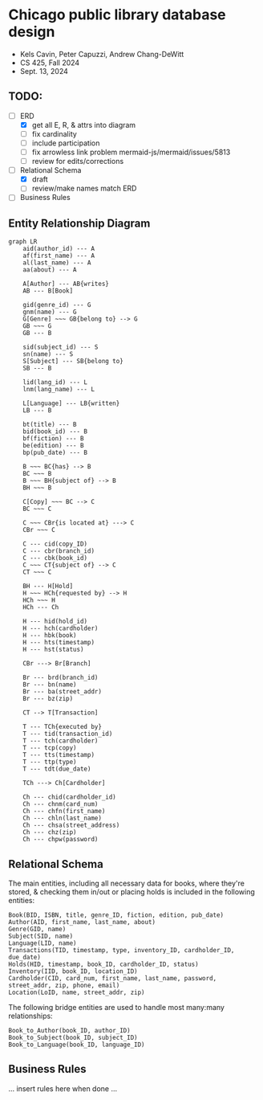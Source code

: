 <div id="user-content-title">

# Chicago public library database design

- Kels Cavin, Peter Capuzzi, Andrew Chang-DeWitt
- CS 425, Fall 2024
- Sept. 13, 2024

</div>

## TODO:

- [ ] ERD
    - [x] get all E, R, & attrs into diagram
    - [ ] fix cardinality
    - [ ] include participation
    - [ ] fix arrowless link problem mermaid-js/mermaid/issues/5813
    - [ ] review for edits/corrections
- [ ] Relational Schema
    - [x] draft
    - [ ] review/make names match ERD
- [ ] Business Rules

## Entity Relationship Diagram

<!--![Entity relationship diagram, using Chen notation](erd.svg)-->

```mermaid
graph LR
    aid(author_id) --- A
    af(first_name) --- A
    al(last_name) --- A
    aa(about) --- A

    A[Author] --- AB{writes}
    AB --- B[Book]

    gid(genre_id) --- G
    gnm(name) --- G
    G[Genre] ~~~ GB{belong to} --> G
    GB ~~~ G
    GB --- B

    sid(subject_id) --- S
    sn(name) --- S
    S[Subject] --- SB{belong to}
    SB --- B

    lid(lang_id) --- L
    lnm(lang_name) --- L

    L[Language] --- LB{written}
    LB --- B

    bt(title) --- B
    bid(book_id) --- B
    bf(fiction) --- B
    be(edition) --- B
    bp(pub_date) --- B

    B ~~~ BC{has} --> B
    BC ~~~ B
    B ~~~ BH{subject of} --> B
    BH ~~~ B

    C[Copy] ~~~ BC --> C
    BC ~~~ C

    C ~~~ CBr{is located at} ---> C
    CBr ~~~ C

    C --- cid(copy_ID)
    C --- cbr(branch_id)
    C --- cbk(book_id)
    C ~~~ CT{subject of} --> C
    CT ~~~ C

    BH --- H[Hold]
    H ~~~ HCh{requested by} --> H
    HCh ~~~ H
    HCh --- Ch

    H --- hid(hold_id)
    H --- hch(cardholder)
    H --- hbk(book)
    H --- hts(timestamp)
    H --- hst(status)

    CBr ---> Br[Branch]

    Br --- brd(branch_id)
    Br --- bn(name)
    Br --- ba(street_addr)
    Br --- bz(zip)

    CT --> T[Transaction]

    T --- TCh{executed by}
    T --- tid(transaction_id)
    T --- tch(cardholder)
    T --- tcp(copy)
    T --- tts(timestamp)
    T --- ttp(type)
    T --- tdt(due_date)

    TCh ---> Ch[Cardholder]

    Ch --- chid(cardholder_id)
    Ch --- chnm(card_num)
    Ch --- chfn(first_name)
    Ch --- chln(last_name)
    Ch --- chsa(street_address)
    Ch --- chz(zip)
    Ch --- chpw(password)
```

## Relational Schema

The main entities, including all necessary data for books, where they're stored, & checking them in/out or placing holds is included in the following entities:

```
Book(BID, ISBN, title, genre_ID, fiction, edition, pub_date)
Author(AID, first_name, last_name, about)
Genre(GID, name)
Subject(SID, name)
Language(LID, name)
Transactions(TID, timestamp, type, inventory_ID, cardholder_ID, due_date)
Holds(HID, timestamp, book_ID, cardholder_ID, status)
Inventory(IID, book_ID, location_ID)
Cardholder(CID, card_num, first_name, last_name, password, street_addr, zip, phone, email)
Location(LoID, name, street_addr, zip)
```

The following bridge entities are used to handle most many:many relationships:

```
Book_to_Author(book_ID, author_ID)
Book_to_Subject(book_ID, subject_ID)
Book_to_Language(book_ID, language_ID)
```

## Business Rules

... insert rules here when done ...
